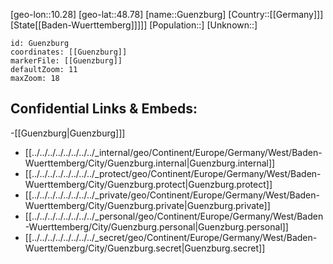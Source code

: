 ﻿---
location: [48.78,10.28]
mapzoom: [7,12] 
mapmarker: city 
type: City
tags:
- geo/City


SpocWebEntityId: 30663
isDeleted: false
confidential: public

---
[geo-lon::10.28]
[geo-lat::48.78]
[name::Guenzburg]
[Country::[[Germany]]]
[State[[Baden-Wuerttemberg]]]]]
[Population::]
[Unknown::]


```leaflet
id: Guenzburg
coordinates: [[Guenzburg]]
markerFile: [[Guenzburg]]
defaultZoom: 11 
maxZoom: 18
```


## Confidential Links & Embeds: 
-[[Guenzburg|Guenzburg]]] 
- [[../../../../../../../../_internal/geo/Continent/Europe/Germany/West/Baden-Wuerttemberg/City/Guenzburg.internal|Guenzburg.internal]] 
- [[../../../../../../../../_protect/geo/Continent/Europe/Germany/West/Baden-Wuerttemberg/City/Guenzburg.protect|Guenzburg.protect]] 
- [[../../../../../../../../_private/geo/Continent/Europe/Germany/West/Baden-Wuerttemberg/City/Guenzburg.private|Guenzburg.private]] 
- [[../../../../../../../../_personal/geo/Continent/Europe/Germany/West/Baden-Wuerttemberg/City/Guenzburg.personal|Guenzburg.personal]] 
- [[../../../../../../../../_secret/geo/Continent/Europe/Germany/West/Baden-Wuerttemberg/City/Guenzburg.secret|Guenzburg.secret]] 
